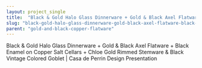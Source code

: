 ```yaml
---
layout: project_single
title:  "Black & Gold Halo Glass Dinnerware + Gold & Black Axel Flatware + Black Enamel on Copper Salt Cellars + Chloe Gold Rimmed Stemware & Black Vintage Colored Goblet | Casa de Perrin Design Presentation"
slug: "black-gold-halo-glass-dinnerware-gold-black-axel-flatware-black-enamel-on-copper-salt-cellars"
parent: "gold-and-black-copper-flatware"
---
```

Black & Gold Halo Glass Dinnerware + Gold & Black Axel Flatware + Black Enamel on Copper Salt Cellars + Chloe Gold Rimmed Stemware & Black Vintage Colored Goblet | Casa de Perrin Design Presentation